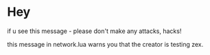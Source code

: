 # Hey #
if u see this message - please don't make any attacks, hacks!

this message in network.lua warns you that the creator is testing zex.
